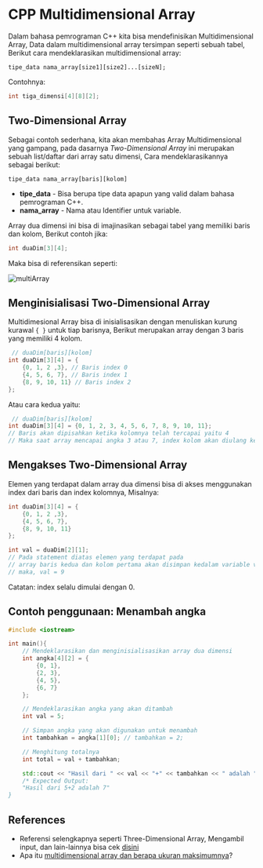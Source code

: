 # CPP Multidimensional Array
Dalam bahasa pemrograman C++ kita bisa mendefinisikan Multidimensional Array, Data dalam multidimensional array tersimpan seperti sebuah tabel, Berikut cara mendeklarasikan multidimensional array:

```
tipe_data nama_array[size1][size2]...[sizeN];
```

Contohnya:
```cpp
int tiga_dimensi[4][8][2];
```

## Two-Dimensional Array
Sebagai contoh sederhana, kita akan membahas Array Multidimensional yang gampang, pada dasarnya _Two-Dimensional Array_ ini merupakan sebuah list/daftar dari array satu dimensi, Cara mendeklarasikannya sebagai berikut:
```
tipe_data nama_array[baris][kolom]
```

- **tipe_data** - Bisa berupa tipe data apapun yang valid dalam bahasa pemrograman C++.
- **nama_array** - Nama atau Identifier untuk variable.

Array dua dimensi ini bisa di imajinasikan sebagai tabel yang memiliki baris dan kolom, Berikut contoh jika:
```cpp
int duaDim[3][4];
```
Maka bisa di referensikan seperti:

![multiArray](https://user-images.githubusercontent.com/87674246/138548355-b2725bfd-f852-4605-abbd-8f6144d22790.jpg)

## Menginisialisasi Two-Dimensional Array
Multidimesional Array bisa di inisialisasikan dengan menuliskan kurung kurawal `{ }` untuk tiap barisnya, Berikut merupakan array dengan 3 baris yang memiliki 4 kolom.
```cpp
 // duaDim[baris][kolom]
int duaDim[3][4] = {
    {0, 1, 2 ,3}, // Baris index 0
    {4, 5, 6, 7}, // Baris index 1
    {8, 9, 10, 11} // Baris index 2
};
```

Atau cara kedua yaitu:
```cpp
 // duaDim[baris][kolom]
int duaDim[3][4] = {0, 1, 2, 3, 4, 5, 6, 7, 8, 9, 10, 11};
// Baris akan dipisahkan ketika kolomnya telah tercapai yaitu 4
// Maka saat array mencapai angka 3 atau 7, index kolom akan diulang ke 0
```

## Mengakses Two-Dimensional Array
Elemen yang terdapat dalam array dua dimensi bisa di akses menggunakan index dari baris dan index kolomnya, Misalnya:
```cpp
int duaDim[3][4] = {
    {0, 1, 2 ,3},
    {4, 5, 6, 7},
    {8, 9, 10, 11}
};

int val = duaDim[2][1];
// Pada statement diatas elemen yang terdapat pada
// array baris kedua dan kolom pertama akan disimpan kedalam variable val
// maka, val = 9
```
Catatan: index selalu dimulai dengan 0.

## Contoh penggunaan: Menambah angka
```cpp
#include <iostream>

int main(){
    // Mendeklarasikan dan menginisialisasikan array dua dimensi
    int angka[4][2] = {
        {0, 1},
        {2, 3},
        {4, 5},
        {6, 7}
    };

    // Mendeklarasikan angka yang akan ditambah
    int val = 5;

    // Simpan angka yang akan digunakan untuk menambah
    int tambahkan = angka[1][0]; // tambahkan = 2;

    // Menghitung totalnya
    int total = val + tambahkan;

    std::cout << "Hasil dari " << val << "+" << tambahkan << " adalah " << total;
    /* Expected Output:
    "Hasil dari 5+2 adalah 7"
}
```
## References
- Referensi selengkapnya seperti Three-Dimensional Array, Mengambil input, dan lain-lainnya bisa cek [disini](https://www.programiz.com/cpp-programming/multidimensional-arrays)
- Apa itu [multidimensional array dan berapa ukuran maksimumnya](https://www.geeksforgeeks.org/multidimensional-arrays-c-cpp/)?
